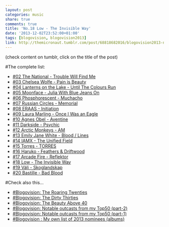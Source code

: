 ```yaml
---
layout: post
categories: music
share: true
comments: true
title: 'No.18 Low - The Invisible Way'
date: '2013-12-02T23:52:00+01:00'
tags: [blogovision, blogovision2013]
link: http://themicronaut.tumblr.com/post/68818682016/blogovision2013-no18
---
```

(check content on tumblr, click on the title of the post)


#The complete list:

* [#02 The National - Trouble Will Find Me](/music/blogovision2013-no02/)
* [#03 Chelsea Wolfe - Pain is Beauty](/music/blogovision2013-no03/)
* [#04 Lanterns on the Lake - Until The Colours Run](/music/blogovision2013-no04/)
* [#05 Moonface - Julia With Blue Jeans On](/music/blogovision2013-no05/)
* [#06 Phosphorescent - Muchacho](/music/blogovision2013-no06/)
* [#07 Russian Circles - Memorial](/music/blogovision2013-no07/)
* [#08 ERAAS - Initiation](/music/blogovision2013-no08/)
* [#09 Laura Marling - Once I Was an Eagle](/music/blogovision2013-no09/)
* [#10 Agnes Obel - Aventine](/music/blogovision2013-no10/)
* [#11 Darkside - Psychic](/music/blogovision2013-no11/)
* [#12 Arctic Monkeys - AM](/music/blogovision2013-no12/)
* [#13 Emily Jane White - Blood / Lines](/music/blogovision2013-no13/)
* [#14 IAMX - The Unified Field](/music/blogovision2013-no14/)
* [#15 Torres - TORRES](/music/blogovision2013-no15/)
* [#16 Haruko - Feathers & Driftwood](/music/blogovision2013-no16/)
* [#17 Arcade Fire - Reflektor](/music/blogovision2013-no17/)
* [#18 Low - The Invisible Way](/music/blogovision2013-no18/)
* [#19 Vàli - Skoglandskap](/music/blogovision2013-no19/)
* [#20 Bastille - Bad Blood](/music/blogovision2013-no20/)

#Check also this…

* [#Blogovision: The Roaring Twenties](/music/the-roaring-twenties/)
* [#Blogovision: The Dirty Thirties](/music/blogovision-the-dirty-thirties/)
* [#Blogovision: The Beauty Above 40](/music/beauty-above-40/)
* [#Blogovision: Notable outcasts from my Top50 (part-2)](/music/notable-outcasts-part2/)
* [#Blogovision: Notable outcasts from my Top50 (part-1)](/music/notable-outcasts-part1/)
* [#Blogovision : My own list of 2013 nominees (albums)](/music/blogovision-my-own-list-of-2013-nominees-albums/)